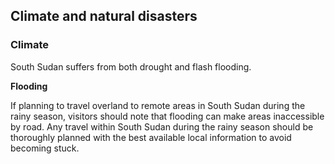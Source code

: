 ## Climate and natural disasters

### **Climate**

South Sudan suffers from both drought and flash flooding.

**Flooding**

If planning to travel overland to remote areas in South Sudan during the rainy season, visitors should note that flooding can make areas inaccessible by road. Any travel within South Sudan during the rainy season should be thoroughly planned with the best available local information to avoid becoming stuck.